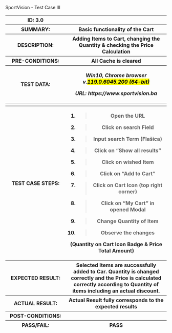 SportVision - Test Case III

<table>
<colgroup>
<col style="width: 37%" />
<col style="width: 62%" />
</colgroup>
<thead>
<tr class="header">
<th>ID: 3.0</th>
<th></th>
</tr>
<tr class="odd">
<th>SUMMARY:</th>
<th>Basic functionality of the Cart</th>
</tr>
<tr class="header">
<th>DESCRIPTION:</th>
<th>Adding Items to Cart, changing the Quantity &amp; checking the Price
Calculation</th>
</tr>
<tr class="odd">
<th>PRE-CONDITIONS:</th>
<th>All Cache is cleared</th>
</tr>
<tr class="header">
<th>TEST DATA:</th>
<th><p><em>Win10, Chrome browser v.<mark>119.0.6045.200
(64-bit)</mark></em></p>
<p><em>URL: https://www.sportvision.ba</em></p></th>
</tr>
<tr class="odd">
<th></th>
<th></th>
</tr>
<tr class="header">
<th>TEST CASE STEPS:</th>
<th><ol type="1">
<li><blockquote>
<p>Open the URL</p>
</blockquote></li>
<li><blockquote>
<p>Click on search Field</p>
</blockquote></li>
<li><blockquote>
<p>Input search Term (Flašica)</p>
</blockquote></li>
<li><blockquote>
<p>Click on “Show all results”</p>
</blockquote></li>
<li><blockquote>
<p>Click on wished Item</p>
</blockquote></li>
<li><blockquote>
<p>Click on “Add to Cart”</p>
</blockquote></li>
<li><blockquote>
<p>Click on Cart Icon (top right corner)</p>
</blockquote></li>
<li><blockquote>
<p>Click on “My Cart” in opened Modal</p>
</blockquote></li>
<li><blockquote>
<p>Change Quantity of Item</p>
</blockquote></li>
<li><blockquote>
<p>Observe the changes</p>
</blockquote></li>
</ol>
<p>(Quantity on Cart Icon Badge &amp; Price Total Amount)</p></th>
</tr>
<tr class="odd">
<th>EXPECTED RESULT:</th>
<th>Selected Items are successfully added to Car. Quantity is changed
correctly and the Price is calculated correctly according to Quantity of
items including an actual discount.</th>
</tr>
<tr class="header">
<th>ACTUAL RESULT:</th>
<th>Actual Result fully corresponds to the expected results</th>
</tr>
<tr class="odd">
<th>POST-CONDITIONS:</th>
<th></th>
</tr>
<tr class="header">
<th>PASS/FAIL:</th>
<th>PASS</th>
</tr>
</thead>
<tbody>
</tbody>
</table>
